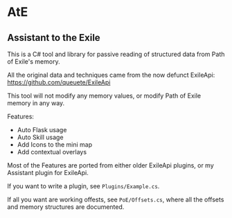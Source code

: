 # AtE
Assistant to the Exile
-----------

This is a C# tool and library for passive reading of structured data from Path of Exile's memory.

All the original data and techniques came from the now defunct ExileApi: https://github.com/queuete/ExileApi

This tool will not modify any memory values, or modify Path of Exile memory in any way.

Features:
- Auto Flask usage
- Auto Skill usage
- Add Icons to the mini map
- Add contextual overlays

Most of the Features are ported from either older ExileApi plugins, or my Assistant plugin for ExileApi.

If you want to write a plugin, see `Plugins/Example.cs`.

If all you want are working offests, see `PoE/Offsets.cs`, where all the offsets and memory structures are documented.
